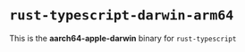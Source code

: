 # `rust-typescript-darwin-arm64`

This is the **aarch64-apple-darwin** binary for `rust-typescript`

